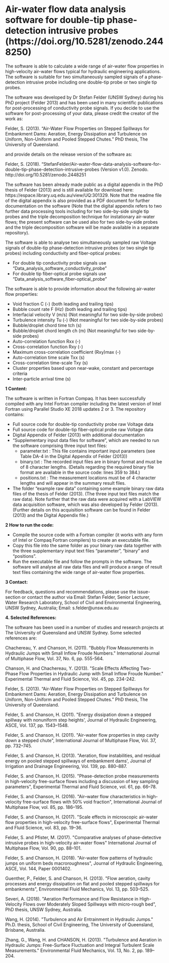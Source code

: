 <h1>Air-water flow data analysis software for double-tip phase-detection intrusive probes (https://doi.org/10.5281/zenodo.2448250)</h1>

<p>The software is able to calculate a wide range of air-water flow properties in high-velocity air-water flows typical for hydraulic engineering applications. The software is suitable for two simultaneously sampled signals of a phase-detection intrusive probe including one double-tip probe or two single tip probes.</p>
<p>The software was developed by Dr Stefan Felder (UNSW Sydney) during his PhD project (Felder 2013) and has been used in many scientific publications for post-processing of conductivity probe signals. If you decide to use the software for post-processing of your data, please credit the creator of the work as:</p>
<p>Felder, S. (2013). “Air-Water Flow Properties on Stepped Spillways for Embankment Dams: Aeration, Energy Dissipation and Turbulence on Uniform, Non-Uniform and Pooled Stepped Chutes.” PhD thesis, The University of Queensland.</p>
and provide details on the release version of the software as:
<p>Felder, S. (2018). “StefanFelder/Air-water-flow-data-analysis-software-for-double-tip-phase-detection-intrusive-probes (Version v1.0). Zenodo. http://doi.org/10.5281/zenodo.2448251</p>

<p>The software has been already made public as a digital appendix in the PhD thesis of Felder (2013) and is still available for download here: https://espace.library.uq.edu.au/view/UQ:301329. Note that the readme file of the digital appendix is also provided as a PDF document for further documentation on the software (Note that the digital appendix refers to two further data processing tools including for two side-by-side single tip probes and the triple decomposition technique for instationary air-water flows; the present software can be used also for two side-by-side probes and the triple decomposition software will be made available in a separate repository).</p> 
<p>The software is able to analyse two simultaneously sampled raw Voltage signals of double-tip phase-detection intrusive probes (or two single tip probes) including conductivity and fiber-optical probes:</p>

- For double tip conductivity probe signals use “Data_analysis_software_conductivity_probe”
- For double tip fiber-optical probe signals use “Data_analysis_software_fiber-optical_probe”

The software is able to provide information about the following air-water flow properties:
- Void fraction C (-) (both leading and trailing tips)
- Bubble count rate F (Hz) (both leading and trailing tips)
- Interfacial velocity V (m/s) (Not meaningful for two side-by-side probes)
- Turbulence intensity Tu (-) (Not meaningful for two side-by-side probes)
- Bubble/droplet chord time tch (s)
- Bubble/droplet chord length ch (m) (Not meaningful for two side-by-side probes)
- Auto-correlation function Rxx (-)
- Cross-correlation function Rxy (-)
- Maximum cross-correlation coefficient (Rxy)max (-)
- Auto-correlation time scale Txx (s) 
- Cross-correlation time-scale Txy (s) 
- Cluster properties based upon near-wake, constant and percentage criteria
- Inter-particle arrival time (s)


<b>1 Content:</b>
<p>The software is written in Fortran Compaq. It has been successfully compiled with any Intel Fortran compiler including the latest version of Intel Fortran using Parallel Studio XE 2018 updates 2 or 3. The repository contains:</p>

- Full source code for double-tip conductivity probe raw Voltage data
- Full source code for double-tip fiber-optical probe raw Voltage data
- Digital Appendix of Felder (2013) with additional documentation
- “Supplementary input data files for software”, which are needed to run the software comprising three input text files:
	- parameter.txt	: This file contains important input parameters (see Table DA-4 in the Digital Appendix of Felder (2013))
	- binary.txt :  The recorded input files are in binary format and must be of 8 character lengths. (Details regarding the required binary file format are available in the source code: lines 359 to 384.)
	- positions.txt :  The measurement locations must be of 4 character lengths and will appear in the summary result files.
- The folder “example raw data” containing some example binary raw data files of the thesis of Felder (2013). (The three input text files match the raw data). Note further that the raw data were acquired with a LabVIEW data acquisition software, which was also developed by Felder (2013). (Further details on this acquisition software can be found in Felder (2013) and the Digital Appendix file.)

<b>2 How to run the code:</b>
- Compile the source code with a Fortran compiler (it works with any form of Intel or Compaq Fortran compilers) to create an executable file.
- Copy this file into the same folder as your binary raw data together with the three supplementary input text files “parameter”, “binary” and “positions”.
- Run the executable file and follow the prompts in the software. The software will analyse all raw data files and will produce a range of result text files containing the wide range of air-water flow properties.

<b>3 Contact:</b>
<p>For feedback, questions and recommendations, please use the issue-section or contact the author via Email:
Stefan Felder, Senior Lecturer, Water Research Laboratory, School of Civil and Environmental Engineering, UNSW Sydney, Australia; Email: s.felder@unsw.edu.au </p>

<b>4. Selected References:</b>
<p>The software has been used in a number of studies and research projects at The University of Queensland and UNSW Sydney. Some selected references are:</p>

Chachereau, Y. and Chanson, H. (2011). "Bubbly Flow Measurements in Hydraulic Jumps with Small Inflow Froude Numbers." International Journal of Multiphase Flow, Vol. 37, No. 6, pp. 555-564.

Chanson, H. and Chachereau, Y. (2013). "Scale Effects Affecting Two-Phase Flow Properties in Hydraulic Jump with Small Inflow Froude Number." Experimental Thermal and Fluid Science, Vol. 45, pp. 234-242. 

Felder, S. (2013). “Air-Water Flow Properties on Stepped Spillways for Embankment Dams: Aeration, Energy Dissipation and Turbulence on Uniform, Non-Uniform and Pooled Stepped Chutes.” PhD thesis, The University of Queensland.

Felder, S. and Chanson, H. (2011). "Energy dissipation down a stepped spillway with nonuniform step heights', Journal of Hydraulic Engineering, ASCE, Vol. 137, pp. 1543–1548.

Felder, S. and Chanson, H. (2011). "Air-water flow properties in step cavity down a stepped chute", International Journal of Multiphase Flow, Vol. 37, pp. 732–745.

Felder, S. and Chanson, H. (2013). "Aeration, flow instabilities, and residual energy on pooled stepped spillways of embankment dams', Journal of Irrigation and Drainage Engineering, Vol. 139, pp. 880–887.

Felder, S. and Chanson, H. (2015). "Phase-detection probe measurements in high-velocity free-surface flows including a discussion of key sampling parameters", Experimental Thermal and Fluid Science, vol. 61, pp. 66–78.

Felder, S. and Chanson, H. (2016). "Air–water flow characteristics in high-velocity free-surface flows with 50% void fraction", International Journal of Multiphase Flow, vol. 85, pp. 186–195.

Felder, S. and Chanson, H. (2017). "Scale effects in microscopic air-water flow properties in high-velocity free-surface flows", Experimental Thermal and Fluid Science, vol. 83, pp. 19–36.

Felder, S. and Pfister, M. (2017). "Comparative analyses of phase-detective intrusive probes in high-velocity air–water flows" International Journal of Multiphase Flow, Vol. 90, pp. 88–101.

Felder, S. and Chanson, H. (2018). "Air-water flow patterns of hydraulic jumps on uniform beds macroroughness", Journal of Hydraulic Engineering, ASCE, Vol. 144, Paper 0001402.

Guenther, P., Felder, S. and Chanson, H. (2013). "Flow aeration, cavity processes and energy dissipation on flat and pooled stepped spillways for embankments", Environmental Fluid Mechanics, Vol. 13, pp. 503–525.

Severi, A. (2018). "Aeration Performance and Flow Resistance in High-Velocity Flows over Moderately Sloped Spillways with micro-rough bed", PhD thesis, UNSW Sydney, Australia.

Wang, H. (2014). "Turbulence and Air Entrainment in Hydraulic Jumps." Ph.D. thesis, School of Civil Engineering, The University of Queensland, Brisbane, Australia.

Zhang, G., Wang, H. and CHANSON, H. (2013). "Turbulence and Aeration in Hydraulic Jumps: Free-Surface Fluctuation and Integral Turbulent Scale Measurements." Environmental Fluid Mechanics, Vol. 13, No. 2, pp. 189–204.

